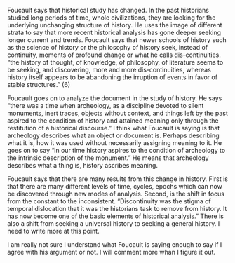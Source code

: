 Foucault says that historical study has changed. In the past historians studied long periods of time, whole civilizations, they are looking for the underlying unchanging structure of history. He uses the image of different strata to say that more recent historical analysis has gone deeper seeking longer current and trends. Foucault says that newer schools of history such as the science of history or the philosophy of history seek, instead of continuity, moments of profound change or what he calls dis-continuities. “the history of thought, of knowledge, of philosophy, of literature seems to be seeking, and discovering, more and more dis-continuities, whereas history itself appears to be abandoning the irruption of events in favor of stable structures.” (6)


Foucault goes on to analyze the document in the study of history. He says “there was a time when archeology, as a discipline devoted to silent monuments, inert traces, objects without context, and things left by the past aspired to the condition of history and attained meaning only through the restitution of a historical discourse.” I think what Foucault is saying is that archeology describes what an object or document is. Perhaps describing what it is, how it was used without necessarily assigning meaning to it. He goes on to say “in our time history aspires to the condition of archeology to the intrinsic description of the monument.” He means that archeology describes what a thing is, history ascribes meaning.


Foucault says that there are many results from this change in history. First is that there are many different levels of time, cycles, epochs which can now be discovered through new modes of analysis. Second, is the shift in focus from the constant to the inconsistent. “Discontinuity was the stigma of temporal dislocation that it was the historians task to remove from history. It has now become one of the basic elements of historical analysis.” There is also a shift from seeking a universal history to seeking a general history. 
I need to write more at this point. 

I am really not sure I understand what Foucault is saying enough to say if I agree with his argument or not. I will comment more whan I figure it out.  


